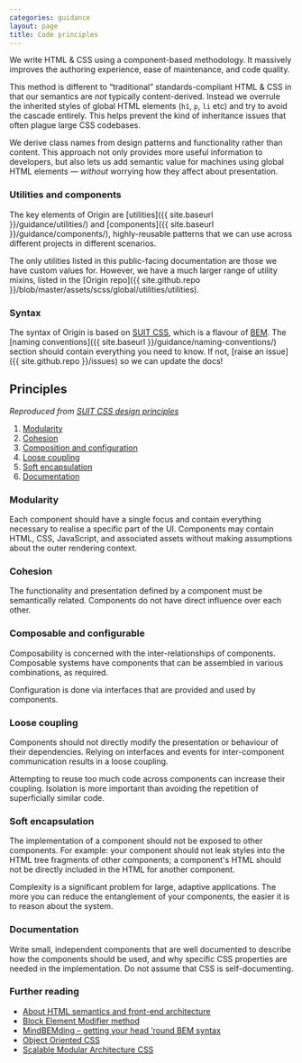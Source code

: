 ```yaml
---
categories: guidance
layout: page
title: Code principles
---
```


We write HTML & CSS using a component-based methodology. It massively improves the authoring experience, ease of maintenance, and code quality.

This method is different to “traditional” standards-compliant HTML & CSS in that our semantics are _not_ typically content-derived. Instead we overrule the inherited styles of global HTML elements (`h1`, `p`, `li` etc) and try to avoid the cascade entirely. This helps prevent the kind of inheritance issues that often plague large CSS codebases.

We derive class names from design patterns and functionality rather than content. This approach not only provides more useful information to developers, but also lets us add semantic value for machines using global HTML elements — _without_ worrying how they affect about presentation.

### Utilities and components

The key elements of Origin are [utilities]({{ site.baseurl }}/guidance/utilities/) and [components]({{ site.baseurl }}/guidance/components/), highly-reusable patterns that we can use across different projects in different scenarios.

The only utilities listed in this public-facing documentation are those we have custom values for. However, we have a much larger range of utility mixins, listed in the [Origin repo]({{ site.github.repo }}/blob/master/assets/scss/global/utilities/utilities).

### Syntax

The syntax of Origin is based on [SUIT CSS](https://suitcss.github.io/), which is a flavour of [BEM](http://bem.info/). The [naming conventions]({{ site.baseurl }}/guidance/naming-conventions/) section should contain everything you need to know. If not, [raise an issue]({{ site.github.repo }}/issues) so we can update the docs!

## Principles

_Reproduced from [SUIT CSS design principles](https://github.com/suitcss/suit/blob/master/doc/design-principles.md)_

1. [Modularity](#modularity)
2. [Cohesion](#cohesion)
3. [Composition and configuration](#composition)
4. [Loose coupling](#coupling)
5. [Soft encapsulation](#encapsulation)
6. [Documentation](#documentation)

### Modularity

Each component should have a single focus and contain everything necessary to realise a specific part of the UI. Components may contain HTML, CSS, JavaScript, and associated assets without making assumptions about the outer rendering context.

### Cohesion

The functionality and presentation defined by a component must be semantically related. Components do not have direct influence over each other.

### Composable and configurable

Composability is concerned with the inter-relationships of components. Composable systems have components that can be assembled in various combinations, as required.

Configuration is done via interfaces that are provided and used by components.

### Loose coupling

Components should not directly modify the presentation or behaviour of their dependencies. Relying on interfaces and events for inter-component communication results in a loose coupling.

Attempting to reuse too much code across components can increase their coupling. Isolation is more important than avoiding the repetition of superficially similar code.

### Soft encapsulation

The implementation of a component should not be exposed to other components. For example: your component should not leak styles into the HTML tree fragments of other components; a component's HTML should not be directly included in the HTML for another component.

Complexity is a significant problem for large, adaptive applications. The more you can reduce the entanglement of your components, the easier it is to reason about the system.

### Documentation

Write small, independent components that are well documented to describe how the components should be used, and why specific CSS properties are needed in the implementation. Do not assume that CSS is self-documenting.


### Further reading
* [About HTML semantics and front-end architecture](http://nicolasgallagher.com/about-html-semantics-front-end-architecture/)
* [Block Element Modifier method](http://bem.info/method/)
* [MindBEMding – getting your head ’round BEM syntax](http://csswizardry.com/2013/01/mindbemding-getting-your-head-round-bem-syntax/)
* [Object Oriented CSS](https://github.com/stubbornella/oocss/wiki)
* [Scalable Modular Architecture CSS](http://smacss.com/book/)
